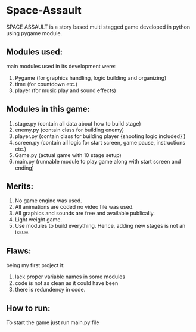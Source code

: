 # Space-Assault
SPACE ASSAULT is a story based multi stagged game developed in python using pygame module.
## Modules used:
main modules used in its development were:
1. Pygame (for graphics handling, logic building and organizing)
2. time (for countdown etc.)
3. player (for music play and sound effects)
## Modules in this game:
1. stage.py (contain all data about how to build stage)
2. enemy.py (contain class for building enemy)
3. player.py (contain class for building player {shooting logic included} )
4. screen.py (contain all logic for start screen, game pause, instructions etc.)
5. Game.py (actual game with 10 stage setup)
6. main.py (runnable module to play game along with start screen and ending)
## Merits:
1. No game engine was used.
2. All animations are coded no video file was used.
3. All graphics and sounds are free and available publically.
4. Light weight game.
5. Use modules to build everything. Hence, adding new stages is not an issue.
## Flaws:
being my first project it:
1. lack proper variable names in some modules
2. code is not as clean as it could have been
3. there is redundency in code.
## How to run:
To start the game just run main.py file
